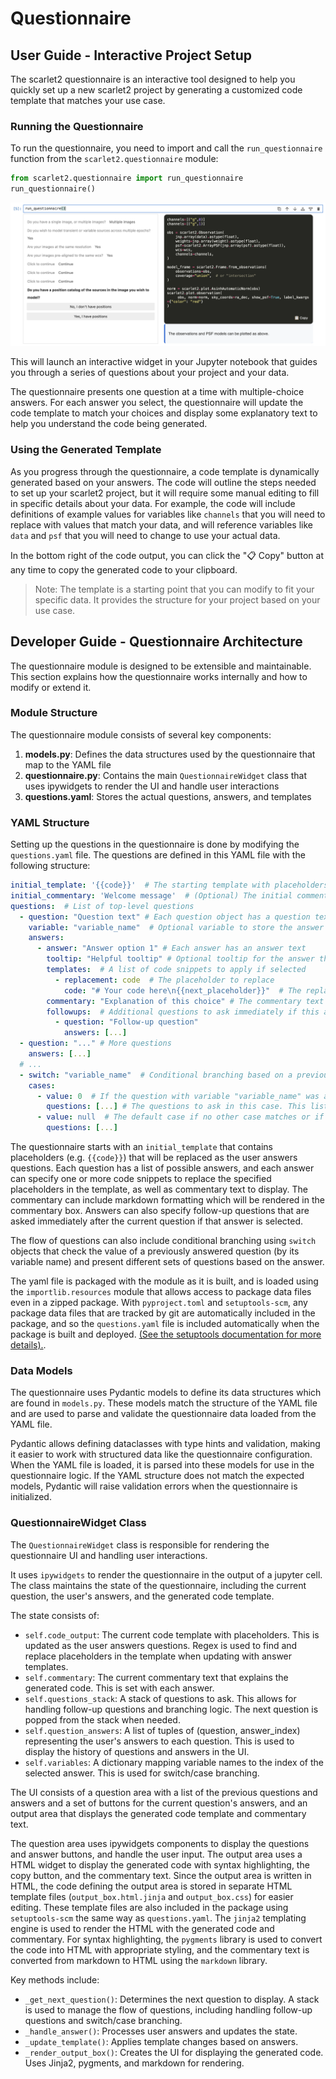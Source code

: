 # Questionnaire

## User Guide - Interactive Project Setup

The scarlet2 questionnaire is an interactive tool designed to help you quickly set up a new scarlet2 project 
by generating a customized code template that matches your use case.

### Running the Questionnaire

To run the questionnaire, you need to import and call the `run_questionnaire` function from the `scarlet2.questionnaire` module:

```python
from scarlet2.questionnaire import run_questionnaire
run_questionnaire()
```

![Questionnaire Screenshot](_static/questionnaire_screenshot.png)

This will launch an interactive widget in your Jupyter notebook that guides you through a series of questions about your project and your data.

The questionnaire presents one question at a time with multiple-choice answers. For each answer you select, 
the questionnaire will update the code template to match your choices and display some explanatory text to 
help you understand the code being generated.

### Using the Generated Template

As you progress through the questionnaire, a code template is dynamically generated based on your answers.
The code will outline the steps needed to set up your scarlet2 project, but it will require some manual editing
to fill in specific details about your data. For example, the code will include definitions of example values 
for variables like `channels` that you will need to replace with values that match your data, and will 
reference variables like `data` and `psf` that you will need to change to use your actual data.

In the bottom right of the code output, you can click the "📋 Copy" button at any time to copy the generated 
code to your clipboard.

> Note: The template is a starting point that you can modify to fit your specific data. It provides the structure for your project based on your use case.

## Developer Guide - Questionnaire Architecture

The questionnaire module is designed to be extensible and maintainable. This section explains how the questionnaire works internally and how to modify or extend it.

### Module Structure

The questionnaire module consists of several key components:

1. **models.py**: Defines the data structures used by the questionnaire that map to the YAML file
2. **questionnaire.py**: Contains the main `QuestionnaireWidget` class that uses ipywidgets to render the UI and handle user interactions
3. **questions.yaml**: Stores the actual questions, answers, and templates

### YAML Structure

Setting up the questions in the questionnaire is done by modifying the `questions.yaml` file. 
The questions are defined in this YAML file with the following structure:

```yaml
initial_template: '{{code}}'  # The starting template with placeholders
initial_commentary: 'Welcome message'  # (Optional) The initial commentary text before any questions are answered
questions:  # List of top-level questions
  - question: "Question text" # Each question object has a question text, answers, and optionally a variable
    variable: "variable_name"  # Optional variable to store the answer to be referenced later
    answers:
      - answer: "Answer option 1" # Each answer has an answer text
        tooltip: "Helpful tooltip" # Optional tooltip for the answer that appears on hover of the button
        templates:  # A list of code snippets to apply if selected
          - replacement: code  # The placeholder to replace
            code: "# Your code here\n{{next_placeholder}}"  # The replacement code
        commentary: "Explanation of this choice" # The commentary text to display when this answer is selected, can include markdown formatting
        followups:  # Additional questions to ask immediately if this answer is selected. This list of followups matches the structure of top-level questions, and can include question objects or switch/case objects
          - question: "Follow-up question"
            answers: [...]
  - question: "..." # More questions
    answers: [...]
  # ...
  - switch: "variable_name"  # Conditional branching based on a previous answer
    cases:
      - value: 0  # If the question with variable "variable_name" was answered with the first answer (index 0)
        questions: [...] # The questions to ask in this case. This list matches the structure of top-level questions, and can include question objects or switch/case objects
      - value: null  # The default case if no other case matches or if the variable was not set (e.g. the question was skipped) If there is no default case, the switch is skipped
        questions: [...]
```

The questionnaire starts with an `initial_template` that contains placeholders (e.g. `{{code}}`) that will be replaced
as the user answers questions. Each question has a list of possible answers, and each answer can specify one or more
code snippets to replace the specified placeholders in the template, as well as commentary text to display. 
The commentary can include markdown formatting which will be rendered in the commentary box.
Answers can also specify follow-up questions that are asked immediately after the current question if that answer is selected.

The flow of questions can also include conditional branching using `switch` objects that check the value of a 
previously answered question (by its variable name) and present different sets of questions based on the answer.

The yaml file is packaged with the module as it is built, and is loaded using the `importlib.resources` module
that allows access to package data files even in a zipped package. With `pyproject.toml` and `setuptools-scm`,
any package data files that are tracked by git are automatically included in the package, and so the
`questions.yaml` file is included automatically when the package is built and deployed.
[(See the setuptools documentation for more details).](https://setuptools.pypa.io/en/latest/userguide/datafiles.html).

### Data Models

The questionnaire uses Pydantic models to define its data structures which are found in `models.py`. 
These models match the structure of the YAML file and are used to parse and validate the questionnaire data
loaded from the YAML file.

Pydantic allows defining dataclasses with type hints and validation, making it easier to work with structured 
data like the questionnaire configuration. When the YAML file is loaded, it is parsed into these models for 
use in the questionnaire logic. If the YAML structure does not match the expected models, Pydantic will raise 
validation errors when the questionnaire is initialized.

### QuestionnaireWidget Class

The `QuestionnaireWidget` class is responsible for rendering the questionnaire UI and handling user interactions.

It uses `ipywidgets` to render the questionnaire in the output of a jupyter cell. The class maintains the 
state of the questionnaire, including the current question, the user's answers, and the generated code template.

The state consists of:

- `self.code_output`: The current code template with placeholders. This is updated as the user answers questions. Regex is used to find and replace placeholders in the template when updating with answer templates.
- `self.commentary`: The current commentary text that explains the generated code. This is set with each answer.
- `self.questions_stack`: A stack of questions to ask. This allows for handling follow-up questions and branching logic. The next question is popped from the stack when needed.
- `self.question_answers`: A list of tuples of (question, answer_index) representing the user's answers to each question. This is used to display the history of questions and answers in the UI.
- `self.variables`: A dictionary mapping variable names to the index of the selected answer. This is used for switch/case branching.

The UI consists of a question area with a list of the previous questions and answers and a set of buttons 
for the current question's answers, and an output area that displays the generated code template and 
commentary text.

The question area uses ipywidgets components to display the questions and answer buttons, and handle the user
input. The output area uses a HTML widget to display the generated code with syntax highlighting, the copy
button, and the commentary text. Since the output area is written in HTML, the code defining the output area
is stored in separate HTML template files (`output_box.html.jinja` and `output_box.css`) for easier editing.
These template files are also included in the package using `setuptools-scm` the same way as `questions.yaml`.
The `jinja2` templating engine is used to render the HTML with the generated code and commentary. For syntax
highlighting, the `pygments` library is used to convert the code into HTML with appropriate styling, and the
commentary text is converted from markdown to HTML using the `markdown` library.

Key methods include:
- `_get_next_question()`: Determines the next question to display. A stack is used to manage the flow of questions, including handling follow-up questions and switch/case branching.
- `_handle_answer()`: Processes user answers and updates the state.
- `_update_template()`: Applies template changes based on answers.
- `_render_output_box()`: Creates the UI for displaying the generated code. Uses Jinja2, pygments, and markdown for rendering.
